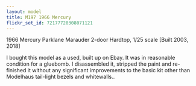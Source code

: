 ```yaml
---
layout: model
title: M197 1966 Mercury
flickr_set_id: 72177720308071121
---
```


1966 Mercury Parklane Marauder 2-door Hardtop, 1/25 scale
[Built 2003, 2018]

I bought this model as a used, built up on Ebay. It was in reasonable condition for a gluebomb. I disassembled it, stripped the paint and re-finished it without any significant improvements to the basic kit other than Modelhaus tail-light bezels and whitewalls..


